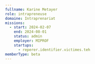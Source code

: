 ```yaml
---
fullname: Karine Metayer
role: intrapreneuse
domaine: Intraprenariat
missions:
  - start: 2024-02-07
    end: 2024-08-01
    status: admin
    employer: MIPROF
    startups:
      - reperer.identifier.victimes.teh
memberType: beta
---
```

